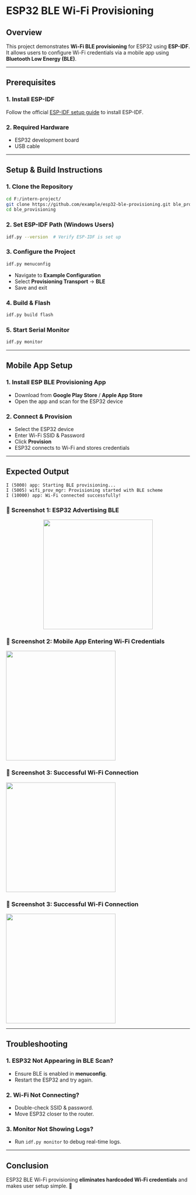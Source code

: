 # ESP32 BLE Wi-Fi Provisioning

## Overview

This project demonstrates **Wi-Fi BLE provisioning** for ESP32 using **ESP-IDF**. It allows users to configure Wi-Fi credentials via a mobile app using **Bluetooth Low Energy (BLE)**.

---

## Prerequisites

### **1. Install ESP-IDF**

Follow the official [ESP-IDF setup guide](https://docs.espressif.com/projects/esp-idf/en/latest/esp32/get-started/index.html) to install ESP-IDF.

### **2. Required Hardware**

- ESP32 development board
- USB cable

---

## Setup & Build Instructions

### **1. Clone the Repository**

```sh
cd F:/intern-project/
git clone https://github.com/example/esp32-ble-provisioning.git ble_provisioning
cd ble_provisioning
```

### **2. Set ESP-IDF Path** (Windows Users)

```sh
idf.py --version  # Verify ESP-IDF is set up
```

### **3. Configure the Project**

```sh
idf.py menuconfig
```

- Navigate to **Example Configuration**
- Select **Provisioning Transport** → **BLE**
- Save and exit

### **4. Build & Flash**

```sh
idf.py build flash
```

### **5. Start Serial Monitor**

```sh
idf.py monitor
```

---

## Mobile App Setup

### **1. Install ESP BLE Provisioning App**

- Download from **Google Play Store** / **Apple App Store**
- Open the app and scan for the ESP32 device

### **2. Connect & Provision**

- Select the ESP32 device
- Enter Wi-Fi SSID & Password
- Click **Provision**
- ESP32 connects to Wi-Fi and stores credentials

---

## Expected Output

```
I (5000) app: Starting BLE provisioning...
I (5005) wifi_prov_mgr: Provisioning started with BLE scheme
I (10000) app: Wi-Fi connected successfully!
```

### **📸 Screenshot 1: ESP32 Advertising BLE**
<p align="center">
  <img src="assets_ble/Mobile_app.jpeg" width="300">
</p>



### **📸 Screenshot 2: Mobile App Entering Wi-Fi Credentials**

<img src="assets_ble/Mobile_app.jpeg" width="300">

### **📸 Screenshot 3: Successful Wi-Fi Connection**

<img src="assets_ble/Mobile_app.jpeg" width="300">

### **📸 Screenshot 3: Successful Wi-Fi Connection**

<img src="assets_ble/Mobile_app.jpeg" width="300">

---

## Troubleshooting

### **1. ESP32 Not Appearing in BLE Scan?**

- Ensure BLE is enabled in **menuconfig**.
- Restart the ESP32 and try again.

### **2. Wi-Fi Not Connecting?**

- Double-check SSID & password.
- Move ESP32 closer to the router.

### **3. Monitor Not Showing Logs?**

- Run `idf.py monitor` to debug real-time logs.

---

## Conclusion

ESP32 BLE Wi-Fi provisioning **eliminates hardcoded Wi-Fi credentials** and makes user setup simple. 🚀

